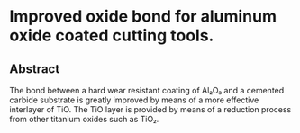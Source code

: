 # Improved oxide bond for aluminum oxide coated cutting tools.

## Abstract
The bond between a hard wear resistant coating of Al₂O₃ and a cemented carbide substrate is greatly improved by means of a more effective interlayer of TiO. The TiO layer is provided by means of a reduction process from other titanium oxides such as TiO₂.
